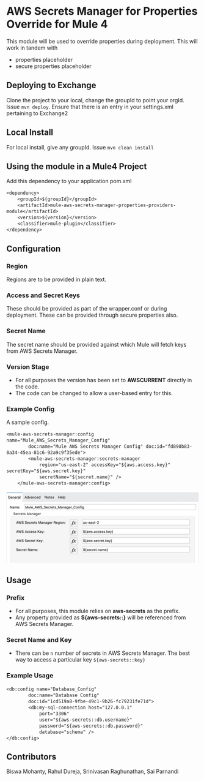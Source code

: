 # AWS Secrets Manager for Properties Override for Mule 4

This module will be used to override properties during deployment. This will work in tandem with
- properties placeholder
- secure properties placeholder

## Deploying to Exchange
Clone the project to your local, change the groupId to point your orgId. Issue `mvn deploy`.
Ensure that there is an entry in your settings.xml pertaining to Exchange2

## Local Install
For local install, give any groupId. Issue `mvn clean install`

## Using the module in a Mule4 Project
Add this dependency to your application pom.xml

```
<dependency>
	<groupId>${groupId}</groupId>
	<artifactId>mule-aws-secrets-manager-properties-providers-module</artifactId>
	<version>${version}</version>
	<classifier>mule-plugin</classifier>
</dependency>
```

## Configuration

### Region
Regions are to be provided in plain text.

### Access and Secret Keys
These should be provided as part of the wrapper.conf or during deployment.
These can be provided through secure properties also.

### Secret Name
The secret name should be provided against which Mule will fetch keys from 
AWS Secrets Manager.

### Version Stage
- For all purposes the version has been set to **AWSCURRENT** directly in the code.
- The code can be changed to allow a user-based entry for this.

### Example Config
A sample config.
```
<mule-aws-secrets-manager:config name="Mule_AWS_Secrets_Manager_Config"
		doc:name="Mule AWS Secrets Manager Config" doc:id="fd890b83-8a34-45ea-81c6-92a9c9f35ede">
		<mule-aws-secrets-manager:secrets-manager
			region="us-east-2" accessKey="${aws.access.key}" secretKey="${aws.secret.key}"
			secretName="${secret.name}" />
	</mule-aws-secrets-manager:config>
```

![alt text](sampleConfig.png)

## Usage

### Prefix
- For all purposes, this module relies on **aws-secrets** as the prefix.
- Any property provided as **${aws-secrets::}** will be referenced from AWS Secrets Manager.

### Secret Name and Key
- There can be `n` number of secrets in AWS Secrets Manager. The best way to access a particular key
`${aws-secrets::key}`

### Example Usage

```
<db:config name="Database_Config" 
		doc:name="Database Config"
		doc:id="1cd519a8-9fbe-49c1-9b26-fc79231fe71d">
		<db:my-sql-connection host="127.0.0.1" 
			port="3306"
			user="${aws-secrets::db.username}" 
			password="${aws-secrets::db.password}" 
			database="schema" />
</db:config>
```

## Contributors

Biswa Mohanty, Rahul Dureja, Srinivasan Raghunathan, Sai Parnandi